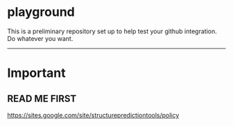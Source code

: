 # playground
This is a preliminary repository set up to help test your github integration. Do whatever you want.

*** 
# Important
## READ ME FIRST
https://sites.google.com/site/structurepredictiontools/policy
